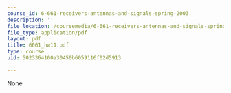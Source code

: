 ```yaml
---
course_id: 6-661-receivers-antennas-and-signals-spring-2003
description: ''
file_location: /coursemedia/6-661-receivers-antennas-and-signals-spring-2003/5023364100a30450b6059116f02d5913_6661_hw11.pdf
file_type: application/pdf
layout: pdf
title: 6661_hw11.pdf
type: course
uid: 5023364100a30450b6059116f02d5913

---
```

None